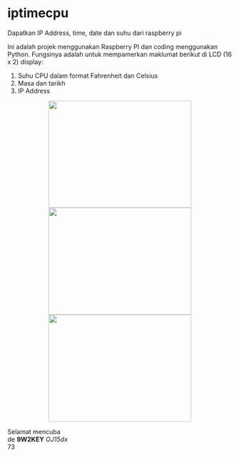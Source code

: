 # iptimecpu
Dapatkan IP Address, time, date dan suhu dari raspberry pi

Ini adalah projek menggunakan Raspberry PI dan coding menggunakan Python. Fungsinya adalah untuk mempamerkan maklumat berikut di LCD (16 x 2) display:

1. Suhu CPU dalam format Fahrenheit dan Celsius
2. Masa dan tarikh
3. IP Address 

<div class="separator" style="clear: both; text-align: center;"><a href="https://4.bp.blogspot.com/-hbdFFHkHQRY/XwWgdPMljMI/AAAAAAAAFTo/p6YHHdWP3eg33xorGwnscIXngJQIPTZFwCLcBGAsYHQ/s1600/IMG_20200708_182536.jpg" imageanchor="1" style="margin-left: 1em; margin-right: 1em;"><img border="0" src="https://4.bp.blogspot.com/-hbdFFHkHQRY/XwWgdPMljMI/AAAAAAAAFTo/p6YHHdWP3eg33xorGwnscIXngJQIPTZFwCLcBGAsYHQ/s320/IMG_20200708_182536.jpg" width="320" height="240" data-original-width="1600" data-original-height="1200" /></a></div>

<div class="separator" style="clear: both; text-align: center;"><a href="https://3.bp.blogspot.com/-MCnSv8T3Llg/XwWgdD5BwHI/AAAAAAAAFTg/8u0j4yX0q4MrgwLpkSSvGGEdFaGNh1J8ACLcBGAsYHQ/s1600/IMG_20200708_182545.jpg" imageanchor="1" style="margin-left: 1em; margin-right: 1em;"><img border="0" src="https://3.bp.blogspot.com/-MCnSv8T3Llg/XwWgdD5BwHI/AAAAAAAAFTg/8u0j4yX0q4MrgwLpkSSvGGEdFaGNh1J8ACLcBGAsYHQ/s320/IMG_20200708_182545.jpg" width="320" height="240" data-original-width="1600" data-original-height="1200" /></a></div>

<div class="separator" style="clear: both; text-align: center;"><a href="https://2.bp.blogspot.com/-jspVN26vtpo/XwWgdHcd9-I/AAAAAAAAFTk/SjVQjTyqW9YsaDyFd2UA1ckOx80OizylACLcBGAsYHQ/s1600/IMG_20200708_182557.jpg" imageanchor="1" style="margin-left: 1em; margin-right: 1em;"><img border="0" src="https://2.bp.blogspot.com/-jspVN26vtpo/XwWgdHcd9-I/AAAAAAAAFTk/SjVQjTyqW9YsaDyFd2UA1ckOx80OizylACLcBGAsYHQ/s320/IMG_20200708_182557.jpg" width="320" height="240" data-original-width="1600" data-original-height="1200" /></a></div>

Selamat mencuba
<br>
de <b>9W2KEY</b> <i>OJ15dx</i>
<br>
73
